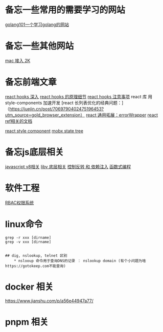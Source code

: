 # 备忘一些常用的需要学习的网站

[golang101一个学习golang的网站](https://github.com/golang101/golang101)


# 备忘一些其他网站
[mac 接入 2K](https://github.com/waydabber/BetterDummy)

# 备忘前端文章
[react hooks 深入](https://juejin.cn/post/6844904050236850184#heading-8)
[react hooks 的原理细节](https://juejin.cn/post/7033750813986324510?utm_source=gold_browser_extension)
[react hooks 注意事项](https://juejin.cn/post/7034695882347905060?utm_source=gold_browser_extension)
react 库 用 style-components 加速开发
[react 长列表优化的经典问题：] （https://juejin.cn/post/7069790402475196453?utm_source=gold_browser_extension）
[react 通用拓展：errorWrapper](https://zhuanlan.zhihu.com/p/102631339)
[react ref相关的文档](https://stackoverflow.com/questions/66664209/how-can-i-use-forwardref-in-react)


[react style component](https://zhuanlan.zhihu.com/p/28876652)
[mobx state tree](https://juejin.cn/post/6854573212953477134)



# 备忘js底层相关
[javascript v8相关](https://zhuanlan.zhihu.com/p/368173959)
[libv 底层相关](https://zhuanlan.zhihu.com/p/361303238)
[控制反转 和 依赖注入](https://zhuanlan.zhihu.com/p/311184005)
[函数式编程](https://zhuanlan.zhihu.com/p/275686659)


# 软件工程
[RBAC权限系统](https://zhuanlan.zhihu.com/p/258734124)


# linux命令

	grep -r xxx [dirname]
	grep -v xxx [dirname]


	## dig, nslookup, telnet 区别
		* nslooup 命令用于查询DNS的记录 ： nslookup domain (有个小问题为啥 https://gotokeep.com不能查询)


# docker 相关

https://www.jianshu.com/p/a56e44947a77/

# pnpm 相关